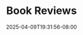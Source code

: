 ---
title: "Book Reviews"
description: "Reviews of things I've read."
date: "2025-04-09T19:31:56-08:00"
slug: "books"
---